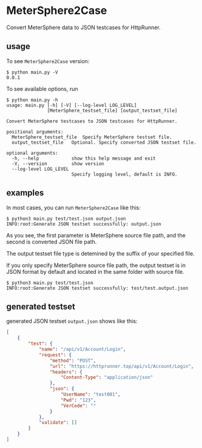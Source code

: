 # MeterSphere2Case

Convert MeterSphere data to JSON testcases for HttpRunner.

## usage

To see ``MeterSphere2Case`` version:

```shell
$ python main.py -V
0.0.1
```

To see available options, run

```shell
$ python main.py -h
usage: main.py [-h] [-V] [--log-level LOG_LEVEL]
               [MeterSphere_testset_file] [output_testset_file]

Convert MeterSphere testcases to JSON testcases for HttpRunner.

positional arguments:
  MeterSphere_testset_file  Specify MeterSphere testset file.
  output_testset_file   Optional. Specify converted JSON testset file.

optional arguments:
  -h, --help            show this help message and exit
  -V, --version         show version
  --log-level LOG_LEVEL
                        Specify logging level, default is INFO.
```

## examples

In most cases, you can run ``MeterSphere2Case`` like this:

```shell
$ python3 main.py test/test.json output.json
INFO:root:Generate JSON testset successfully: output.json
```

As you see, the first parameter is MeterSphere source file path, and the second is converted JSON file path.

The output testset file type is detemined by the suffix of your specified file.

If you only specify MeterSphere source file path, the output testset is in JSON format by default and located in the same folder with source file.

```shell
$ python3 main.py test/test.json
INFO:root:Generate JSON testset successfully: test/test.output.json
```

## generated testset

generated JSON testset ``output.json`` shows like this:

```json
[
    {
        "test": {
            "name": "/api/v1/Account/Login",
            "request": {
                "method": "POST",
                "url": "https://httprunner.top/api/v1/Account/Login",
                "headers": {
                    "Content-Type": "application/json"
                },
                "json": {
                    "UserName": "test001",
                    "Pwd": "123",
                    "VerCode": ""
                }
            },
            "validate": []
        }
    }
]
```

